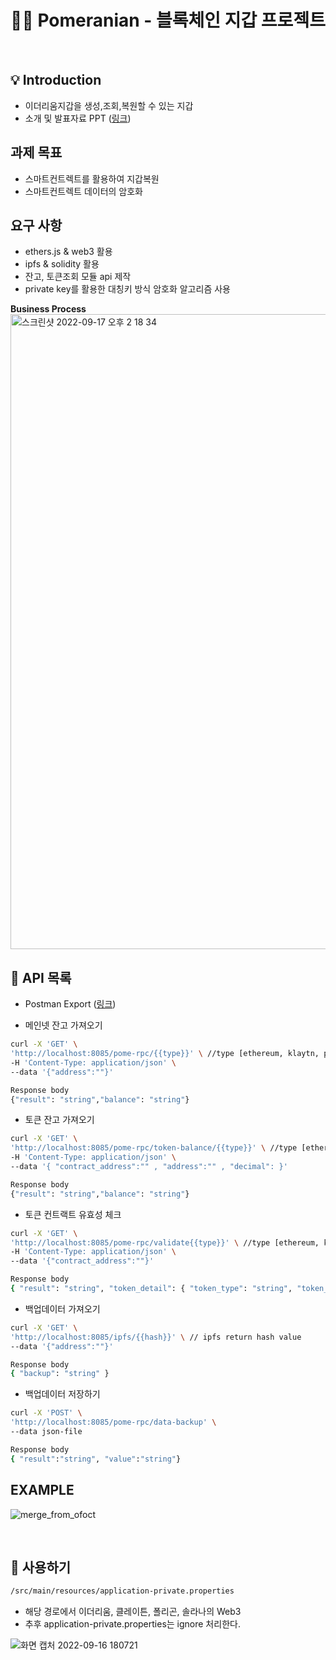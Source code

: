 # 🙋‍♂️ Pomeranian - 블록체인 지갑 프로젝트

<br>

## 💡 Introduction
- 이더리움지갑을 생성,조회,복원할 수 있는 지갑
- 소개 및 발표자료 PPT ([링크](https://github.com/tyrannojung/Pomeranian/blob/main/ppt.pdf))

## 과제 목표

- 스마트컨트렉트를 활용하여 지갑복원
- 스마트컨트렉트 데이터의 암호화

## 요구 사항

- ethers.js & web3 활용
- ipfs & solidity 활용
- 잔고, 토큰조회 모듈 api 제작
- private key를 활용한 대칭키 방식 암호화 알고리즘 사용
 
**Business Process**
<img width="1016" alt="스크린샷 2022-09-17 오후 2 18 34" src="https://user-images.githubusercontent.com/58019931/190841750-0c226cdd-7aa3-4abb-b6f2-f914d3c5c382.png">
<br>

## 🔖 API 목록

- Postman Export ([링크](https://github.com/tyrannojung/Pomeranian/blob/main/postman.json)) 

- 메인넷 잔고 가져오기
```bash
curl -X 'GET' \
'http://localhost:8085/pome-rpc/{{type}}' \ //type [ethereum, klaytn, polygon, solana]
-H 'Content-Type: application/json' \
--data '{"address":""}'

Response body
{"result": "string","balance": "string"}
```


- 토큰 잔고 가져오기
```bash
curl -X 'GET' \
'http://localhost:8085/pome-rpc/token-balance/{{type}}' \ //type [ethereum, klaytn, polygon, solana]
-H 'Content-Type: application/json' \
--data '{ "contract_address":"" , "address":"" , "decimal": }'

Response body
{"result": "string","balance": "string"}
```


- 토큰 컨트랙트 유효성 체크
```bash
curl -X 'GET' \
'http://localhost:8085/pome-rpc/validate{{type}}' \ //type [ethereum, klaytn, polygon, solana]
-H 'Content-Type: application/json' \
--data '{"contract_address":""}'

Response body
{ "result": "string", "token_detail": { "token_type": "string", "token_contract": "string", "token_img": "string", "token_symbol": "string", "token_decimals": int, "token_volume": int } }
```


- 백업데이터 가져오기
```bash
curl -X 'GET' \
'http://localhost:8085/ipfs/{{hash}}' \ // ipfs return hash value
--data '{"address":""}'

Response body
{ "backup": "string" }
```



- 백업데이터 저장하기
```bash
curl -X 'POST' \
'http://localhost:8085/pome-rpc/data-backup' \
--data json-file

Response body
{ "result":"string", "value":"string"}
```

## EXAMPLE
![merge_from_ofoct](https://user-images.githubusercontent.com/58019931/190841578-323e40b0-29a7-4258-905b-c130f8675859.jpg)




<br>

## 🔖 사용하기

```bash
/src/main/resources/application-private.properties
```
- 해당 경로에서 이더리움, 클레이튼, 폴리곤, 솔라나의 Web3
- 추후 application-private.properties는 ignore 처리한다.


![화면 캡처 2022-09-16 180721](https://user-images.githubusercontent.com/58019931/190601557-3e651a9d-599c-43f6-b128-8d38f53a0f60.png)

